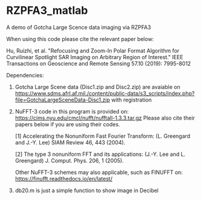 # RZPFA3_matlab
A demo of Gotcha Large Scence data imaging via RZPFA3

When using this code please cite the relevant paper below: 

Hu, Ruizhi, et al. "Refocusing and Zoom-In Polar Format Algorithm for Curvilinear Spotlight SAR Imaging on Arbitrary Region of Interest." IEEE Transactions on Geoscience and Remote Sensing 57.10 (2019): 7995-8012

Dependencies: 
1) Gotcha Large Scene data (Disc1.zip and Disc2.zip) are avaiable on
https://www.sdms.afrl.af.mil./content/public-data/s3_scripts/index.php?file=GotchaLargeSceneData-Disc1.zip
with registration

2) NuFFT-3 code in this program is provided on: https://cims.nyu.edu/cmcl/nufft/nufftall-1.3.3.tar.gz 
Please also cite their papers below if you are using their codes. 

    [1] Accelerating the Nonuniform Fast Fourier Transform: (L. Greengard and J.-Y. Lee) SIAM Review 46, 443 (2004).

    [2] The type 3 nonuniform FFT and its applications: (J.-Y. Lee and L. Greengard) J. Comput. Phys. 206, 1 (2005).

    Other NuFFT-3 schemes may also applicable, such as FINUFFT on: https://finufft.readthedocs.io/en/latest/

3) db20.m is just a simple function to show image in Decibel
